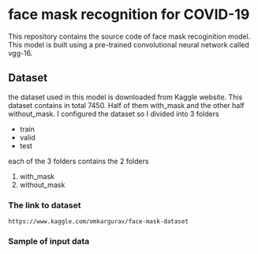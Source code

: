 # face mask recognition for COVID-19
This repository contains the source code of face mask recoginition model. This model is built using a pre-trained convolutional neural network called vgg-16. 

## Dataset
the dataset used in this model is downloaded from Kaggle website. This dataset contains in total 7450. Half of them with_mask and the other half without_mask.
I configured the dataset so I divided into 3 folders
- train
- valid
- test

each of the 3 folders contains the 2 folders 
1. with_mask
2. without_mask

### The link to dataset
	
	https://www.kaggle.com/omkargurav/face-mask-dataset

### Sample of input data
